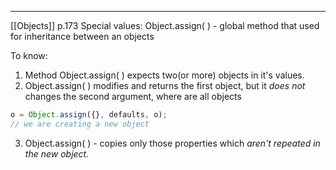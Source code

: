 ***
[[Objects]]
p.173
Special values:
Object.assign( ) - global method that used for inheritance between an objects  

To know:
1. Method Object.assign( ) expects two(or more) objects in it's values.
2. Object.assign( ) modifies and returns the first object, but it *does* *not* changes the second argument, where are all objects 
```ts
о = Object.assign({}, defaults, о);
// we are creating a new object 
```
3. Object.assign( ) - copies only those properties which *aren't repeated in the new object.*  